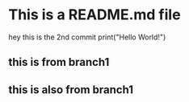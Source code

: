 # This is a README.md file

hey this is the 2nd commit
print("Hello World!")

## this is from branch1
## this is also from branch1